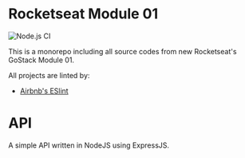 # Rocketseat Module 01

![Node.js CI](https://github.com/mCodex/rocketseat-module01/workflows/Node.js%20CI/badge.svg)

This is a monorepo including all source codes from new Rocketseat's GoStack Module 01.

All projects are linted by:

* [Airbnb's ESlint](https://www.npmjs.com/package/eslint-config-airbnb)

# API

A simple API written in NodeJS using ExpressJS.